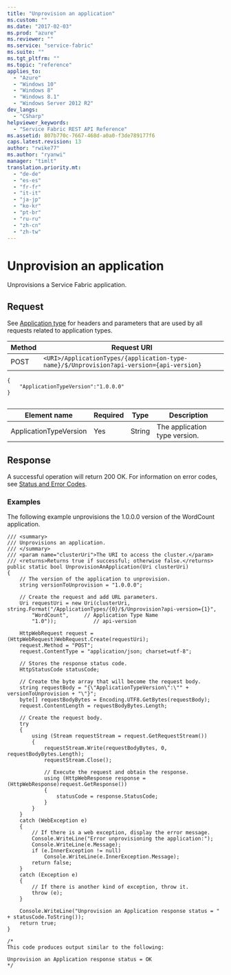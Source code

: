 ```yaml
---
title: "Unprovision an application"
ms.custom: ""
ms.date: "2017-02-03"
ms.prod: "azure"
ms.reviewer: ""
ms.service: "service-fabric"
ms.suite: ""
ms.tgt_pltfrm: ""
ms.topic: "reference"
applies_to: 
  - "Azure"
  - "Windows 10"
  - "Windows 8"
  - "Windows 8.1"
  - "Windows Server 2012 R2"
dev_langs: 
  - "CSharp"
helpviewer_keywords: 
  - "Service Fabric REST API Reference"
ms.assetid: 807b770c-7667-468d-a0a0-f3de789177f6
caps.latest.revision: 13
author: "rwike77"
ms.author: "ryanwi"
manager: "timlt"
translation.priority.mt: 
  - "de-de"
  - "es-es"
  - "fr-fr"
  - "it-it"
  - "ja-jp"
  - "ko-kr"
  - "pt-br"
  - "ru-ru"
  - "zh-cn"
  - "zh-tw"
---
```

# Unprovision an application
Unprovisions a Service Fabric application.  
  
## Request  
 See [Application type](application-type.md) for headers and parameters that are used by all requests related to application types.  
  
|Method|Request URI|  
|------------|-----------------|  
|POST|`<URI>/ApplicationTypes/{application-type-name}/$/Unprovision?api-version={api-version}`|  
  
```  
{  
    "ApplicationTypeVersion":"1.0.0.0"  
}  
  
```  
  
|Element name|Required|Type|Description|  
|------------------|--------------|----------|-----------------|  
|ApplicationTypeVersion|Yes|String|The application type version.|  
  
## Response  
 A successful operation will return 200 OK. For information on error codes, see [Status and Error Codes](status-and-error-codes1.md).  
  
### Examples  
 The following example unprovisions the 1.0.0.0 version of the WordCount application.  
  
```  
/// <summary>  
/// Unprovisions an application.  
/// </summary>  
/// <param name="clusterUri">The URI to access the cluster.</param>  
/// <returns>Returns true if successful; otherwise false.</returns>  
public static bool UnprovisionAnApplication(Uri clusterUri)  
{  
    // The version of the application to unprovision.  
    string versionToUnprovision = "1.0.0.0";  
  
    // Create the request and add URL parameters.  
    Uri requestUri = new Uri(clusterUri, string.Format("/ApplicationTypes/{0}/$/Unprovision?api-version={1}",  
        "WordCount",     // Application Type Name  
        "1.0"));            // api-version  
  
    HttpWebRequest request = (HttpWebRequest)WebRequest.Create(requestUri);  
    request.Method = "POST";  
    request.ContentType = "application/json; charset=utf-8";  
  
    // Stores the response status code.  
    HttpStatusCode statusCode;  
  
    // Create the byte array that will become the request body.  
    string requestBody = "{\"ApplicationTypeVersion\":\"" + versionToUnprovision + "\"}";  
    byte[] requestBodyBytes = Encoding.UTF8.GetBytes(requestBody);  
    request.ContentLength = requestBodyBytes.Length;  
  
    // Create the request body.  
    try  
    {  
        using (Stream requestStream = request.GetRequestStream())  
        {  
            requestStream.Write(requestBodyBytes, 0, requestBodyBytes.Length);  
            requestStream.Close();  
  
            // Execute the request and obtain the response.  
            using (HttpWebResponse response = (HttpWebResponse)request.GetResponse())  
            {  
                statusCode = response.StatusCode;  
            }  
        }  
    }  
    catch (WebException e)  
    {  
        // If there is a web exception, display the error message.  
        Console.WriteLine("Error unprovisioning the application:");  
        Console.WriteLine(e.Message);  
        if (e.InnerException != null)  
            Console.WriteLine(e.InnerException.Message);  
        return false;  
    }  
    catch (Exception e)  
    {  
        // If there is another kind of exception, throw it.  
        throw (e);  
    }  
  
    Console.WriteLine("Unprovision an Application response status = " + statusCode.ToString());  
    return true;  
}  
  
/*  
This code produces output similar to the following:  
  
Unprovision an Application response status = OK  
*/  
  
```